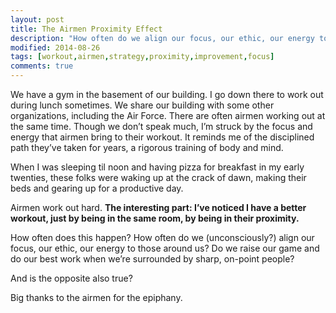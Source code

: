 ```yaml
---
layout: post
title: The Airmen Proximity Effect
description: "How often do we align our focus, our ethic, our energy to those around us?  Do we raise our game and do our best work when we’re surrounded by sharp, on-point people?"
modified: 2014-08-26
tags: [workout,airmen,strategy,proximity,improvement,focus]
comments: true
---
```

We have a gym in the basement of our building.  I go down there to work out during lunch sometimes.  We share our building with some other organizations, including the Air Force.  There are often airmen working out at the same time.  Though we don’t speak much, I’m struck by the focus and energy that airmen bring to their workout.  It reminds me of the disciplined path they’ve taken for years, a rigorous training of body and mind.

When I was sleeping til noon and having pizza for breakfast in my early twenties, these folks were waking up at the crack of dawn, making their beds and gearing up for a productive day.

Airmen work out hard.  **The interesting part: I’ve noticed I have a better workout, just by being in the same room, by being in their proximity.**

How often does this happen?  How often do we (unconsciously?) align our focus, our ethic, our energy to those around us?  Do we raise our game and do our best work when we’re surrounded by sharp, on-point people?

And is the opposite also true?

Big thanks to the airmen for the epiphany.
